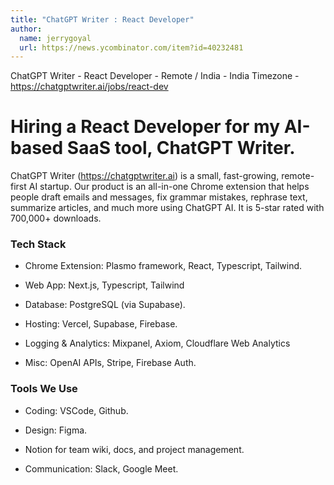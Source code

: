 ```yaml
---
title: "ChatGPT Writer : React Developer"
author:
  name: jerrygoyal
  url: https://news.ycombinator.com/item?id=40232481
---
```

ChatGPT Writer - React Developer - Remote &#x2F; India - India Timezone - <a href="https:&#x2F;&#x2F;chatgptwriter.ai&#x2F;jobs&#x2F;react-dev" rel="nofollow">https:&#x2F;&#x2F;chatgptwriter.ai&#x2F;jobs&#x2F;react-dev</a>

# Hiring a React Developer for my AI-based SaaS tool, ChatGPT Writer.

ChatGPT Writer (<a href="https:&#x2F;&#x2F;chatgptwriter.ai" rel="nofollow">https:&#x2F;&#x2F;chatgptwriter.ai</a>) is a small, fast-growing, remote-first AI startup. Our product is an all-in-one Chrome extension that helps people draft emails and messages, fix grammar mistakes, rephrase text, summarize articles, and much more using ChatGPT AI. It is 5-star rated with 700,000+ downloads.

### Tech Stack

- Chrome Extension: Plasmo framework, React, Typescript, Tailwind.

- Web App: Next.js, Typescript, Tailwind

- Database: PostgreSQL (via Supabase).

- Hosting: Vercel, Supabase, Firebase.

- Logging &amp; Analytics: Mixpanel, Axiom, Cloudflare Web Analytics

- Misc: OpenAI APIs, Stripe, Firebase Auth.

### Tools We Use

- Coding: VSCode, Github.

- Design: Figma.

- Notion for team wiki, docs, and project management.

- Communication: Slack, Google Meet.

